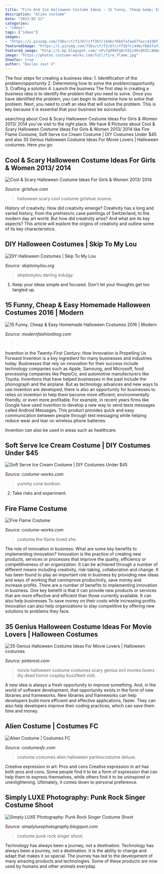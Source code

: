 ```yaml
---
title: "Fire And Ice Halloween Costume Ideas ~ 15 Funny, Cheap &amp; Easy Homemade Halloween Costumes 2016"
description: "Alien costume"
date: "2023-02-12"
categories:
- "ideas"
tags: ["ideas"]
images:
- "https://i.pinimg.com/736x/cf/f3/b7/cff3b7c144bcf6b5fafaeb7facc4150f.jpg"
featuredImage: "https://i.pinimg.com/736x/cf/f3/b7/cff3b7c144bcf6b5fafaeb7facc4150f.jpg"
featured_image: "http://2.bp.blogspot.com/-nPv7q99XFq8/UIGj0XcAh5I/AAAAAAAAfSE/gwDyImyZS0I/s1600/bellahallowsl3.jpg"
image: "https://photos.costume-works.com/full/fire_flame.jpg"
ShowToc: true
author: "Declan Jast V"
---
```



The four steps for creating a business idea: 1. Identification of the problem/opportunity 2. Determining how to solve the problem/opportunity 3. Crafting a solution 4. Launch the business
The first step in creating a business idea is to identify the problem that you need to solve. Once you have identified the problem, you can begin to determine how to solve that problem. Next, you need to craft an idea that will solve the problem. This is key because it is essential that your business be successful.

	

		
searching about Cool &amp; Scary Halloween Costume Ideas For Girls &amp; Women 2013/ 2014 you've visit to the right place. We have 8 Pictures about Cool &amp; Scary Halloween Costume Ideas For Girls &amp; Women 2013/ 2014 like Fire Flame Costume, Soft Serve Ice Cream Costume | DIY Costumes Under $45 and also 35 Genius Halloween Costume Ideas For Movie Lovers | Halloween costumes. Here you go:
		
    
## Cool &amp; Scary Halloween Costume Ideas For Girls &amp; Women 2013/ 2014

<img loading=lazy src="https://www.girlshue.com/wp-content/uploads/2016/07/unnamed-file-2401.jpg" onerror="this.onerror=null;this.src='https://tse4.mm.bing.net/th?id=OIP.IZcf0QvlRapHm4Tt6qUnZAAAAA&amp;pid=15.1';" alt="Cool &amp; Scary Halloween Costume Ideas For Girls &amp; Women 2013/ 2014">

_Source: girlshue.com_

>halloween scary cool costume girlshue source. 

	

History of creativity: How did creativity emerge?
Creativity has a long and varied history, from the prehistoric cave paintings of Switzerland, to the modern day art world. But how did creativity arise? And what are its key aspects? This article will explore the origins of creativity and outline some of its key characteristics.

    
## DIY Halloween Costumes | Skip To My Lou

<img loading=lazy src="https://www.skiptomylou.org/wp-content/uploads/2014/10/no-sew-witch-costume-skiptomylou-2.jpg" onerror="this.onerror=null;this.src='https://tse1.mm.bing.net/th?id=OIP.AhDGPe4bvhuPCkiKD5YMPwHaLH&amp;pid=15.1';" alt="DIY Halloween Costumes | Skip To My Lou">

_Source: skiptomylou.org_

>skiptomylou darling indulgy. 

	

1. Keep your ideas simple and focused. Don't let your thoughts get too tangled up.

    
## 15 Funny, Cheap &amp; Easy Homemade Halloween Costumes 2016 | Modern

<img loading=lazy src="https://modernfashionblog.com/wp-content/uploads/2016/08/15-Funny-Cheap-Easy-Homemade-Halloween-Costumes-2016-11.jpg" onerror="this.onerror=null;this.src='https://tse2.mm.bing.net/th?id=OIP.v6EzkZUiNZNQRQTkvrXFWAHaJ4&amp;pid=15.1';" alt="15 Funny, Cheap &amp; Easy Homemade Halloween Costumes 2016 | Modern">

_Source: modernfashionblog.com_

>. 

	

Invention in the Twenty-First Century: How Innovation is Propelling Us Forward
Invention is a key ingredient for many businesses and industries today. Businesses that rely on innovation for their success include technology companies such as Apple, Samsung, and Microsoft, food processing companies like PepsiCo, and automotive manufacturers like Toyota. Inventions that have helped businesses in the past include the phonograph and the airplane.
But as technology advances and new ways to use invention are developed, there is also an opportunity for businesses to relies on invention to help them become more efficient, environmentally friendly, or even more profitable. For example, in recent years firms like Google have used invention to develop a new way to send texts messages called Android Messages. This product provides quick and easy communication between people through text messaging while helping reduce wear and tear on wireless phone batteries.

Invention can also be used in areas such as healthcare.

    
## Soft Serve Ice Cream Costume | DIY Costumes Under $45

<img loading=lazy src="https://photos.costume-works.com/full/soft-serve-ice-cream-costume.jpg" onerror="this.onerror=null;this.src='https://tse2.mm.bing.net/th?id=OIP.5grERB2VnyxwDMUuNVg2TgHaJu&amp;pid=15.1';" alt="Soft Serve Ice Cream Costume | DIY Costumes Under $45">

_Source: costume-works.com_

>yummy cone bonbon. 

	

2. Take risks and experiment.

    
## Fire Flame Costume

<img loading=lazy src="https://photos.costume-works.com/full/fire_flame.jpg" onerror="this.onerror=null;this.src='https://tse2.mm.bing.net/th?id=OIP.7GaqiTvWLVDZytCVaWXCuQHaNN&amp;pid=15.1';" alt="Fire Flame Costume">

_Source: costume-works.com_

>costume fire flame loved she. 

	

The role of innovation in business: What are some key benefits to implementing innovation?
Innovation is the practice of creating new products, services or processes that improve the quality, efficiency or competitiveness of an organization. It can be achieved through a number of different means including creativity, risk-taking, collaboration and change. It has been found to play an important role in business by providing new ideas and ways of working that canimprove productivity, save money and increase profits.
There are a number of benefits to implementing innovation in business. One key benefit is that it can provide new products or services that are more effective and efficient than those currently available. It can also help businesses To save money on their costs while increasing profits. Innovation can also help organizations to stay competitive by offering new solutions to problems they face.

    
## 35 Genius Halloween Costume Ideas For Movie Lovers | Halloween Costumes

<img loading=lazy src="https://i.pinimg.com/736x/cf/f3/b7/cff3b7c144bcf6b5fafaeb7facc4150f.jpg" onerror="this.onerror=null;this.src='https://tse1.mm.bing.net/th?id=OIP.7VjkVCTqbhfKlV2WwwNk1AHaIn&amp;pid=15.1';" alt="35 Genius Halloween Costume Ideas For Movie Lovers | Halloween costumes">

_Source: pinterest.com_

>movie halloween costume costumes scary genius evil movies lovers diy dead horror cosplay buzzfeed visit. 

	

A new idea is always a fresh opportunity to improve something. And, in the world of software development, that opportunity exists in the form of new libraries and frameworks. New libraries and frameworks can help developers build more efficient and effective applications, faster. They can also help developers improve their coding practices, which can save them time and money.

    
## Alien Costume | Costumes FC

<img loading=lazy src="http://www.costumesfc.com/wp-content/uploads/2015/08/Girl-Alien-Costume.jpg" onerror="this.onerror=null;this.src='https://tse4.mm.bing.net/th?id=OIP.wrmoEq7LaGdbJyb5LmIhggHaRo&amp;pid=15.1';" alt="Alien Costume | Costumes FC">

_Source: costumesfc.com_

>costume costumes alien halloween partiescostume deluxe. 

	

Creative expression in art: Pros and cons
Creative expression in art has both pros and cons. Some people find it to be a form of expression that can help them to express themselves, while others find it to be uninspired or unenlightening. Ultimately, it comes down to personal preference.

    
## Simply LUXE Photography: Punk Rock Singer Costume Shoot

<img loading=lazy src="http://2.bp.blogspot.com/-nPv7q99XFq8/UIGj0XcAh5I/AAAAAAAAfSE/gwDyImyZS0I/s1600/bellahallowsl3.jpg" onerror="this.onerror=null;this.src='https://tse3.mm.bing.net/th?id=OIP.iI6yU3b5MJUcIWDbRHYdywHaLK&amp;pid=15.1';" alt="Simply LUXE Photography: Punk Rock Singer Costume Shoot">

_Source: simplyluxephotography.blogspot.com_

>costume punk rock singer shoot. 

	

Technology has always been a journey, not a destination.
Technology has always been a journey, not a destination. It is the ability to change and adapt that makes it so special. The journey has led to the development of many amazing products and technologies. Some of these products are now used by humans and other animals everyday.

